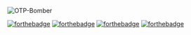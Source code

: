 ![OTP-Bomber](https://socialify.git.ci/Blastoise/OTP-Bomber/image?description=1&descriptionEditable=%F0%9F%A7%91%F0%9F%8F%BB%E2%80%8D%F0%9F%92%BB%20%F0%9F%98%88%20%F0%9F%92%AC%20Send%20OTP%27s%20in%20bulk%20to%20annoy%20people.&font=KoHo&forks=1&issues=1&language=1&owner=1&pattern=Circuit%20Board&pulls=1&stargazers=1&theme=Dark)

[![forthebadge](https://forthebadge.com/images/badges/open-source.svg)](https://forthebadge.com)
[![forthebadge](https://forthebadge.com/images/badges/built-with-love.svg)](https://forthebadge.com)
[![forthebadge](https://forthebadge.com/images/badges/60-percent-of-the-time-works-every-time.svg)](https://forthebadge.com)
[![forthebadge](https://forthebadge.com/images/badges/made-with-python.svg)](https://forthebadge.com)
